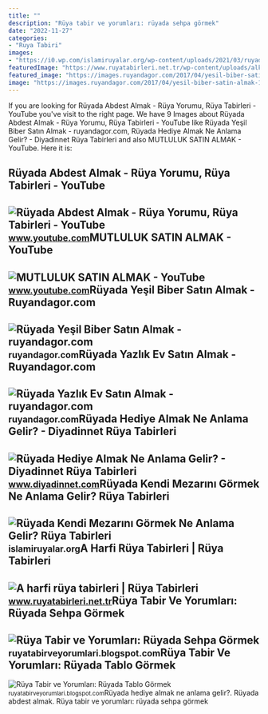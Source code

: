 ```yaml
---
title: ""
description: "Rüya tabir ve yorumları: rüyada sehpa görmek"
date: "2022-11-27"
categories:
- "Ruya Tabiri"
images:
- "https://i0.wp.com/islamiruyalar.org/wp-content/uploads/2021/03/ruyada-mezar.jpg?resize=865%2C486&amp;ssl=1"
featuredImage: "https://www.ruyatabirleri.net.tr/wp-content/uploads/alkol-satin-almak.jpg"
featured_image: "https://images.ruyandagor.com/2017/04/yesil-biber-satin-almak-1338.jpg"
image: "https://images.ruyandagor.com/2017/04/yesil-biber-satin-almak-1338.jpg"
---
```


If you are looking for Rüyada Abdest Almak - Rüya Yorumu, Rüya Tabirleri - YouTube you've visit to the right page. We have 9 Images about Rüyada Abdest Almak - Rüya Yorumu, Rüya Tabirleri - YouTube like Rüyada Yeşil Biber Satın Almak - ruyandagor.com, Rüyada Hediye Almak Ne Anlama Gelir? - Diyadinnet Rüya Tabirleri and also MUTLULUK SATIN ALMAK - YouTube. Here it is:

Rüyada Abdest Almak - Rüya Yorumu, Rüya Tabirleri - YouTube
-----------------------------------------------------------

 ![Rüyada Abdest Almak - Rüya Yorumu, Rüya Tabirleri - YouTube](https://i.ytimg.com/vi/2k3RqzJ6fBo/maxresdefault.jpg) <small>www.youtube.com</small>MUTLULUK SATIN ALMAK - YouTube
------------------------------

 ![MUTLULUK SATIN ALMAK - YouTube](https://i.ytimg.com/vi/mZFtF1h5VoA/maxresdefault.jpg) <small>www.youtube.com</small>Rüyada Yeşil Biber Satın Almak - Ruyandagor.com
-----------------------------------------------

 ![Rüyada Yeşil Biber Satın Almak - ruyandagor.com](https://images.ruyandagor.com/2017/04/yesil-biber-satin-almak-1338.jpg) <small>ruyandagor.com</small>Rüyada Yazlık Ev Satın Almak - Ruyandagor.com
---------------------------------------------

 ![Rüyada Yazlık Ev Satın Almak - ruyandagor.com](https://images.ruyandagor.com/2017/05/yazlik-ev-satin-almak-2135.jpg) <small>ruyandagor.com</small>Rüyada Hediye Almak Ne Anlama Gelir? - Diyadinnet Rüya Tabirleri
----------------------------------------------------------------

 ![Rüyada Hediye Almak Ne Anlama Gelir? - Diyadinnet Rüya Tabirleri](https://www.diyadinnet.com/d/ruya/ruyada-hediye-almak-ne-anlama-gelir-10488.jpg) <small>www.diyadinnet.com</small>Rüyada Kendi Mezarını Görmek Ne Anlama Gelir? Rüya Tabirleri
------------------------------------------------------------

 ![Rüyada Kendi Mezarını Görmek Ne Anlama Gelir? Rüya Tabirleri](https://i0.wp.com/islamiruyalar.org/wp-content/uploads/2021/03/ruyada-mezar.jpg?resize=865%2C486&ssl=1) <small>islamiruyalar.org</small>A Harfi Rüya Tabirleri | Rüya Tabirleri
---------------------------------------

 ![A harfi rüya tabirleri | Rüya Tabirleri](https://www.ruyatabirleri.net.tr/wp-content/uploads/alkol-satin-almak.jpg) <small>www.ruyatabirleri.net.tr</small>Rüya Tabir Ve Yorumları: Rüyada Sehpa Görmek
--------------------------------------------

 ![Rüya Tabir ve Yorumları: Rüyada Sehpa Görmek](https://2.bp.blogspot.com/-HC1Fm-z3B8U/UN6eWqh9KlI/AAAAAAAADlU/g6tjZNflbnE/s320/ruyada+sehpa+gormek+silmek+kirilmasi+almak+satin+beyaz+cam+kirik+tahta+kirmak+zigon+sehpa+ortusu+eski+antika+ruya+tabiri+tabirleri+gormek.gif) <small>ruyatabirveyorumlari.blogspot.com</small>Rüya Tabir Ve Yorumları: Rüyada Tablo Görmek
--------------------------------------------

 ![Rüya Tabir ve Yorumları: Rüyada Tablo Görmek](http://1.bp.blogspot.com/-vjvSwuQ-zK0/UOGNuZRkuTI/AAAAAAAADqc/-rRMC-SvYo8/s1600/ruyada+tablo+gormek+asmak+yapmak+almak+satmak+satin+almak+görme+unlu+ressamin+tablosu+ressam+yagli+boya+nedir+ne+demek+demektir+ruya+tabiri+tabirleri.jpg) <small>ruyatabirveyorumlari.blogspot.com</small>Rüyada hediye almak ne anlama gelir?. Rüyada abdest almak. Rüya tabir ve yorumları: rüyada sehpa görmek

